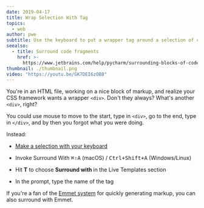 ```yaml
---
date: 2019-04-17
title: Wrap Selection With Tag
topics:
  - web
author: pwe
subtitle: Use the keyboard to put a wrapper tag around a selection of code.
seealso:
  - title: Surround code fragments
    href: >-
      https://www.jetbrains.com/help/pycharm/surrounding-blocks-of-code-with-language-constructs.html#Surrounding_Blocks_of_Code_with_Language_Constructs.xml
thumbnail: ./thumbnail.png
video: "https://youtu.be/GK7DEI6zOB8"
---
```


You're in an HTML file, working on a nice block of markup, and realize your CSS framework wants a wrapper `<div>`. Don't they always? What's another `<div>`, right?

You could use mouse to move to the start, type in `<div>`, go to the end, type in `</div>`, and by then you forgot what you were doing.

Instead:

- [Make a selection with your keyboard](../make-extend-selection/)

- Invoke Surround With <kbd>⌘⇧A</kbd> (macOS) / <kbd>Ctrl+Shift+A</kbd> (Windows/Linux)

- Hit **T** to choose **Surround with <tag></tag>** in the Live Templates section

- In the prompt, type the name of the tag

If you're a fan of the [Emmet system](/tags/emmet/) for quickly generating markup, you can also surround with Emmet.
